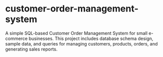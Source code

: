 # customer-order-management-system
A simple SQL-based Customer Order Management System for small e-commerce businesses. This project includes database schema design, sample data, and queries for managing customers, products, orders, and generating sales reports.
